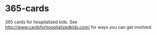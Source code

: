 # 365-cards
365 cards for hospitalized kids. See http://www.cardsforhospitalizedkids.com/ for ways you can get involved.